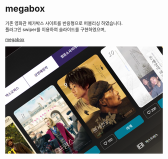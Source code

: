 # megabox

기존 영화관 메가박스 사이트를 반응형으로 퍼블리싱 하였습니다.<br>
플러그인 swiper를 이용하여 슬라이드를 구현하였으며,<br>


[megabox](https://yellrim.github.io/megabox/)

![megabox이미지](https://github.com/yellrim/megabox/blob/main/README.png)
